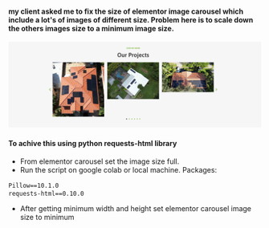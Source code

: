 #### my client asked me to fix the size of elementor image carousel which include a lot's of images of different size. Problem here is to scale down the others images size to a minimum image size.

![carousel](Screenshot.png)

#### To achive this using python requests-html library
* From elementor carousel set the image size full.
* Run the script on google colab or local machine.
Packages:
```
Pillow==10.1.0
requests-html==0.10.0
```
* After getting minimum width and height set elementor carousel image size to minimum